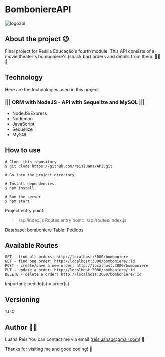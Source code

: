 # BomboniereAPI
 
![logoapi](https://user-images.githubusercontent.com/89221267/144911680-00e97979-804d-468b-9c3e-44bc2864f45a.png)

## About the project :wink:
Final project for Resilia Educação's fourth module. This API consists of a movie theater's bomboniere's (snack bar) orders and details from them. :chocolate_bar::lollipop::candy: 

## Technology 
Here are the technologies used in this project.
### ||| ORM with NodeJS - API with Sequelize and MySQL |||

* NodeJS/Express
* Nodemon
* JavaScript
* Sequelize
* MySQL

## How to use 
```
# Clone this repository
$ git clone https://github.com/reisluana/API.git

# Go into the project directory

# Install dependencies
$ npm install

# Run the server
$ npm start
```
Project entry point: 
> ./api/index.js
Routes entry point: 
> ./api/routes/index.js

Database: bomboniere
Table: Pedidos

## Available Routes 
```
GET - find all orders: http://localhost:3000/bomboniere
GET - find one order: http://localhost:3000/bomboniere/:id
POST - create/save a new order: http://localhost:3000/bomboniere
PUT - update a order: http://localhost:3000/bomboniere/:id
DELETE - delete a order: http://localhost:3000/bomboniere/:id
```
Important: pedido(s) = order(s)

## Versioning
1.0.0

## Author :woman_technologist:
Luana Reis 
You can contact me via email (reisluanag@gmail.com) :e-mail:

Thanks for visiting me and good coding! :sparkling_heart:
